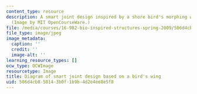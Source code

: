 ```yaml
---
content_type: resource
description: A smart joint design inspired by a shore bird's morphing wing structure.
  (Image by MIT OpenCourseWare.)
file: /media/courses/16-982-bio-inspired-structures-spring-2009/506d4cb850143b0f1b9b4d2e4ee8e5f8_chp.jpg
file_type: image/jpeg
image_metadata:
  caption: ''
  credit: ''
  image-alt: ''
learning_resource_types: []
ocw_type: OCWImage
resourcetype: Image
title: Diagram of smart joint design based on a bird's wing
uid: 506d4cb8-5014-3b0f-1b9b-4d2e4ee8e5f8
---
```

